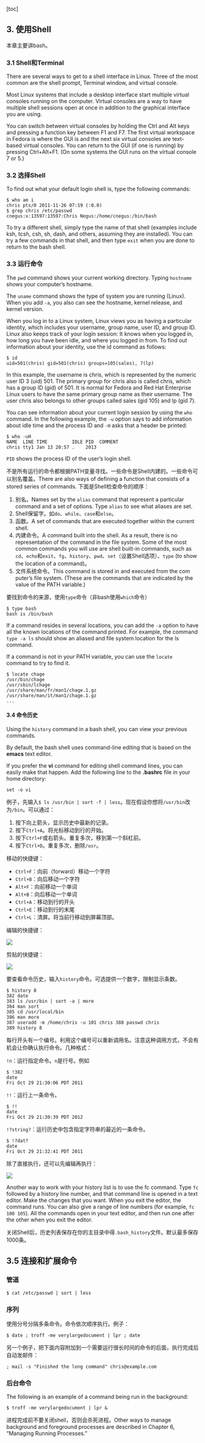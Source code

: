 [toc]

## 3. 使用Shell

本章主要讲bash。

### 3.1 Shell和Terminal

There are several ways to get to a shell interface in Linux. Three of the most common are the shell prompt, Terminal window, and virtual console.

Most Linux systems that include a desktop interface start multiple virtual consoles running on the computer. Virtual consoles are a way to have multiple shell sessions open at once in addition to the graphical interface you are using.

You can switch between virtual consoles by holding the Ctrl and Alt keys and pressing a function key between F1 and F7. The first virtual workspace in Fedora is where the GUI is and the next six virtual consoles are text-based virtual consoles. You can return to the GUI (if one is running) by pressing Ctrl+Alt+F1. (On some systems the GUI runs on the virtual console 7 or 5.)

### 3.2 选择Shell

To find out what your default login shell is, type the following commands:

    $ who am i
    chris pts/0 2011-11-26 07:19 (:0.0)
    $ grep chris /etc/passwd
    cnegus:x:13597:13597:Chris Negus:/home/cnegus:/bin/bash

To try a different shell, simply type the name of that shell (examples include ksh, tcsh, csh, sh, dash, and others, assuming they are installed). You can try a few commands in that shell, and then type `exit` when you are done to return to the bash shell.

### 3.3 运行命令

The `pwd` command shows your current working directory. Typing `hostname` shows your computer’s hostname.

The `uname` command shows the type of system you are running (Linux). When you add `-a`, you also can see the hostname, kernel release, and kernel version.

When you log in to a Linux system, Linux views you as having a particular identity, which includes your username, group name, user ID, and group ID. Linux also keeps track of your login session: It knows when you logged in, how long you have been idle, and where you logged in from.
To find out information about your identity, use the id command as follows:

    $ id
    uid=501(chris) gid=501(chris) groups=105(sales), 7(lp)

In this example, the username is chris, which is represented by the numeric user ID 3 (uid) 501. The primary group for chris also is called chris, which has a group ID (gid) of 501. It is normal for Fedora and Red Hat Enterprise Linux users to have the same primary group name as their username. The user chris also belongs to other groups called sales (gid 105) and lp (gid 7).

You can see information about your current login session by using the `who` command. In the following example, the `-u` option says to add information about idle time and the process ID and `-H` asks that a header be printed:

	$ who -uH
    NAME  LINE TIME         IDLE PID  COMMENT
    chris tty1 Jan 13 20:57 .    2013

`PID` shows the process ID of the user’s login shell.

不是所有运行的命令都根据PATH变量寻找。一些命令是Shell内建的。一些命令可以别名覆盖。There are also ways of defining a function that consists of a stored series of commands. 下面是Shell检查命令的顺序：

1. 别名。Names set by the `alias` command that represent a particular command and a set of options. Type `alias` to see what aliases are set.
2. Shell保留字。如`do`、`while`、`case`和`else`。
3. 函数。A set of commands that are executed together within the current shell.
4. 内建命令。A command built into the shell. As a result, there is no representation of the command in the file system. Some of the most common commands you will use are shell built-in commands, such as `cd`、`echo`和`exit`、`fg`、`history`、`pwd`、`set`（设置Shell选项）、`type` (to show the location of a command)。
5. 文件系统命令。This command is stored in and executed from the com puter’s file system. (These are the commands that are indicated by the value of the PATH variable.)

要找到命令的来源，使用`type`命令（非bash使用`which`命令）

    $ type bash
    bash is /bin/bash

If a command resides in several locations, you can add the `-a` option to have all the known locations of the command printed. For example, the command `type -a ls` should show an aliased and file system location for the ls command.

If a command is not in your PATH variable, you can use the `locate` command to try to find it.

    $ locate chage
    /usr/bin/chage
    /usr/sbin/lchage
    /usr/share/man/fr/man1/chage.1.gz
    /usr/share/man/it/man1/chage.1.gz
    ...

#### 3.4 命令历史

Using the `history` command in a bash shell, you can view your previous commands.

By default, the bash shell uses command-line editing that is based on the **emacs** text editor.

If you prefer the **vi** command for editing shell command lines, you can easily make that happen. Add the following line to the **.bashrc** file in your home directory:

	set -o vi

例子，先输入`$ ls /usr/bin | sort -f | less`。现在假设你想将`/usr/bin`改为`/bin`。可以通过：

1. 按下向上箭头，显示历史中最新的记录。
2. 按下`Ctrl+A`。将光标移动到行的开始。
3. 按下`Ctrl+F`或右箭头。重复多次，移到第一个斜杠前。
4. 按下`Ctrl+D`。重复多次，删除`/usr`。

移动的快捷键：

- `Ctrl+F`：向前（forward）移动一个字符
- `Ctrl+B`：向后移动一个字符
- `Alt+F`：向前移动一个单词
- `Alt+B`：向后移动一个单词
- `Ctrl+A`：移动到行的开头
- `Ctrl+E`：移动到行的末尾
- `Ctrl+L`：清屏。将当前行移动到屏幕顶部。

编辑的快捷键：

![](img/shell-edit-keys.png)

剪贴的快捷键：

![](img/shell-edit-cut.png)

要查看命令历史，输入`history`命令。可选提供一个数字，限制显示条数。

	$ history 8
    382 date
    383 ls /usr/bin | sort -a | more
    384 man sort
    385 cd /usr/local/bin
    386 man more
    387 useradd -m /home/chris -u 101 chris 388 passwd chris
    389 history 8

每行开头有一个编号。利用这个编号可以重新调用名。注意这种调用方式，不会有机会让你确认执行命令。几种格式：

`!n`：运行指定命令。`n`是行号。例如

    $ !382
    date
    Fri Oct 29 21:30:06 PDT 2011

`!!`：运行上一条命令。

    $ !!
    date
    Fri Oct 29 21:30:39 PDT 2012

`!?string?`：运行历史中包含指定字符串的最近的一条命令。

    $ !?dat?
    date
    Fri Oct 29 21:32:41 PDT 2011

除了直接执行，还可以先编辑再执行：

![](img/history-keys.png)

Another way to work with your history list is to use the fc command. Type `fc` followed by a history line number, and that command line is opened in a text editor. Make the changes that you want. When you exit the editor, the command runs. You can also give a range of line numbers (for example, `fc 100 105`). All the commands open in your text editor, and then run one after the other when you exit the editor.

关闭Shell后，历史列表保存在你的主目录中得`.bash_history`文件。默认最多保存1000条。

## 3.5 连接和扩展命令

### 管道

	$ cat /etc/passwd | sort | less

### 序列

使用分号分隔多条命令。命令依次顺序执行。例子：

	$ date ; troff -me verylargedocument | lpr ; date

另一个例子，把下面内容附加到一个需要运行很长时间的命令的后面，执行完成后自动发邮件：

	; mail -s "Finished the long command" chris@example.com

### 后台命令

The following is an example of a command being run in the background:

	$ troff -me verylargedocument | lpr &

进程完成前不要关闭shell，否则会杀死进程。Other ways to manage background and foreground processes are described in Chapter 6, “Managing Running Processes.”





